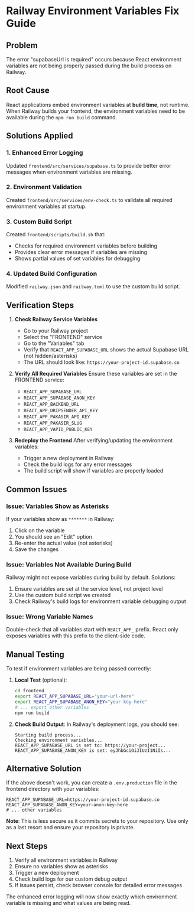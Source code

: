 # Railway Environment Variables Fix Guide

## Problem
The error "supabaseUrl is required" occurs because React environment variables are not being properly passed during the build process on Railway.

## Root Cause
React applications embed environment variables at **build time**, not runtime. When Railway builds your frontend, the environment variables need to be available during the `npm run build` command.

## Solutions Applied

### 1. Enhanced Error Logging
Updated `frontend/src/services/supabase.ts` to provide better error messages when environment variables are missing.

### 2. Environment Validation
Created `frontend/src/services/env-check.ts` to validate all required environment variables at startup.

### 3. Custom Build Script
Created `frontend/scripts/build.sh` that:
- Checks for required environment variables before building
- Provides clear error messages if variables are missing
- Shows partial values of set variables for debugging

### 4. Updated Build Configuration
Modified `railway.json` and `railway.toml` to use the custom build script.

## Verification Steps

1. **Check Railway Service Variables**
   - Go to your Railway project
   - Select the "FRONTEND" service
   - Go to the "Variables" tab
   - Verify that `REACT_APP_SUPABASE_URL` shows the actual Supabase URL (not hidden/asterisks)
   - The URL should look like: `https://your-project-id.supabase.co`

2. **Verify All Required Variables**
   Ensure these variables are set in the FRONTEND service:
   - `REACT_APP_SUPABASE_URL`
   - `REACT_APP_SUPABASE_ANON_KEY`
   - `REACT_APP_BACKEND_URL`
   - `REACT_APP_DRIPSENDER_API_KEY`
   - `REACT_APP_PAKASIR_API_KEY`
   - `REACT_APP_PAKASIR_SLUG`
   - `REACT_APP_VAPID_PUBLIC_KEY`

3. **Redeploy the Frontend**
   After verifying/updating the environment variables:
   - Trigger a new deployment in Railway
   - Check the build logs for any error messages
   - The build script will show if variables are properly loaded

## Common Issues

### Issue: Variables Show as Asterisks
If your variables show as `*******` in Railway:
1. Click on the variable
2. You should see an "Edit" option
3. Re-enter the actual value (not asterisks)
4. Save the changes

### Issue: Variables Not Available During Build
Railway might not expose variables during build by default. Solutions:
1. Ensure variables are set at the service level, not project level
2. Use the custom build script we created
3. Check Railway's build logs for environment variable debugging output

### Issue: Wrong Variable Names
Double-check that all variables start with `REACT_APP_` prefix. React only exposes variables with this prefix to the client-side code.

## Manual Testing

To test if environment variables are being passed correctly:

1. **Local Test** (optional):
   ```bash
   cd frontend
   export REACT_APP_SUPABASE_URL="your-url-here"
   export REACT_APP_SUPABASE_ANON_KEY="your-key-here"
   # ... export other variables
   npm run build
   ```

2. **Check Build Output**:
   In Railway's deployment logs, you should see:
   ```
   Starting build process...
   Checking environment variables...
   REACT_APP_SUPABASE_URL is set to: https://your-project...
   REACT_APP_SUPABASE_ANON_KEY is set: eyJhbGciOiJIUzI1NiIs...
   ```

## Alternative Solution

If the above doesn't work, you can create a `.env.production` file in the frontend directory with your variables:

```env
REACT_APP_SUPABASE_URL=https://your-project-id.supabase.co
REACT_APP_SUPABASE_ANON_KEY=your-anon-key-here
# ... other variables
```

**Note**: This is less secure as it commits secrets to your repository. Use only as a last resort and ensure your repository is private.

## Next Steps

1. Verify all environment variables in Railway
2. Ensure no variables show as asterisks
3. Trigger a new deployment
4. Check build logs for our custom debug output
5. If issues persist, check browser console for detailed error messages

The enhanced error logging will now show exactly which environment variable is missing and what values are being read.